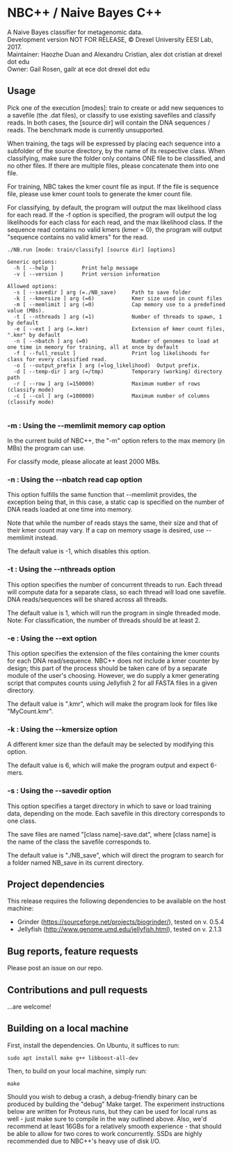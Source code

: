 # NBC++ / Naive Bayes C++
A Naive Bayes classifier for metagenomic data.  
Development version NOT FOR RELEASE, © Drexel University EESI Lab, 2017.  
Maintainer: Haozhe Duan and Alexandru Cristian, alex dot cristian at drexel dot edu  
Owner: Gail Rosen, gailr at ece dot drexel dot edu  

## Usage
Pick one of the execution [modes]: train to create or add new sequences to a savefile (the .dat files), or classify to use existing savefiles and classify reads. In both cases, the [source dir] will contain the DNA sequences / reads. The benchmark mode is currently unsupported.

When training, the tags will be expressed by placing each sequence into a subfolder of the source directory, by the name of its respective class. When classifying, make sure the folder only contains ONE file to be classified, and no other files. If there are multiple files, please concatenate them into one file.

For training, NBC takes the kmer count file as input. If the file is sequence file, please use kmer count tools to generate the kmer count file.

For classifying, by default, the program will output the max likelihood class for each read. If the -f option is specified, the program will output the log likelihoods for each class for each read, and the max likelihood class. If the sequence read contains no valid kmers (kmer = 0), the program will output "sequence contains no valid kmers" for the read.

```
./NB.run [mode: train/classify] [source dir] [options]

Generic options:
  -h [ --help ]         Print help message
  -v [ --version ]      Print version information

Allowed options:
  -s [ --savedir ] arg (=./NB_save)     Path to save folder
  -k [ --kmersize ] arg (=6)            Kmer size used in count files
  -m [ --memlimit ] arg (=0)            Cap memory use to a predefined value (MBs).
  -t [ --nthreads ] arg (=1)            Number of threads to spawn, 1 by default
  -e [ --ext ] arg (=.kmr)              Extension of kmer count files, ".kmr" by default
  -n [ --nbatch ] arg (=0)              Number of genomes to load at one time in memory for training, all at once by default
  -f [ --full_result ]                  Print log likelihoods for class for every classified read.
  -o [ --output_prefix ] arg (=log_likelihood)  Output prefix.
  -d [ --temp-dir ] arg (=/tmp)         Temporary (working) directory path
  -r [ --row ] arg (=150000)            Maximum number of rows (classify mode)
  -c [ --col ] arg (=100000)            Maximum number of columns (classify mode)


```

### -m : Using the --memlimit memory cap option
In the current build of NBC++, the "-m" option refers to the max memory (in MBs) the program can use.

For classify mode, please allocate at least 2000 MBs.

### -n : Using the --nbatch read cap option
This option fulfills the same function that --memlimit provides, the exception being that, in this case, a static cap is specified on the number of DNA reads loaded at one time into memory.

Note that while the number of reads stays the same, their size and that of their kmer count may vary. If a cap on memory usage is desired, use --memlimit instead.

The default value is -1, which disables this option.

### -t : Using the --nthreads option
This option specifies the number of concurrent threads to run. Each thread will compute data for a separate class, so each thread will load one savefile. DNA reads/sequences will be shared across all threads.

The default value is 1, which will run the program in single threaded mode.
Note: For classification, the number of threads should be at least 2.

### -e : Using the --ext option
This option specifies the extension of the files containing the kmer counts for each DNA read/sequence. NBC++ does not include a kmer counter by design; this part of the process should be taken care of by a separate module of the user's choosing. However, we do supply a kmer generating script that computes counts using Jellyfish 2 for all FASTA files in a given directory.

The default value is ".kmr", which will make the program look for files like "MyCount.kmr".

### -k : Using the --kmersize option
A different kmer size than the default may be selected by modifying this option.

The default value is 6, which will make the program output and expect 6-mers.

### -s : Using the --savedir option
This option specifies a target directory in which to save or load training data, depending on the mode. Each savefile in this directory corresponds to one class.

The save files are named "[class name]-save.dat", where [class name] is the name of the class the savefile corresponds to.

The default value is "./NB_save", which will direct the program to search for a folder named NB_save in its current directory.

## Project dependencies
This release requires the following dependencies to be available on the host machine:
- Grinder (https://sourceforge.net/projects/biogrinder/), tested on v. 0.5.4
- Jellyfish (http://www.genome.umd.edu/jellyfish.html), tested on v. 2.1.3

## Bug reports, feature requests
Please post an issue on our repo.

## Contributions and pull requests
...are welcome!

## Building on a local machine
First, install the dependencies. On Ubuntu, it suffices to run:
```
sudo apt install make g++ libboost-all-dev
```

Then, to build on your local machine, simply run:
```
make
```
Should you wish to debug a crash, a debug-friendly binary can be produced by building the "debug" Make target.
The experiment instructions below are written for Proteus runs, but they can be used for local runs as well - just make sure to compile in the way outlined above. Also, we'd recommend at least 16GBs for a relatively smooth experience - that should be able to allow for two cores to work concurrently. SSDs are highly recommended due to NBC++'s heavy use of disk I/O.
